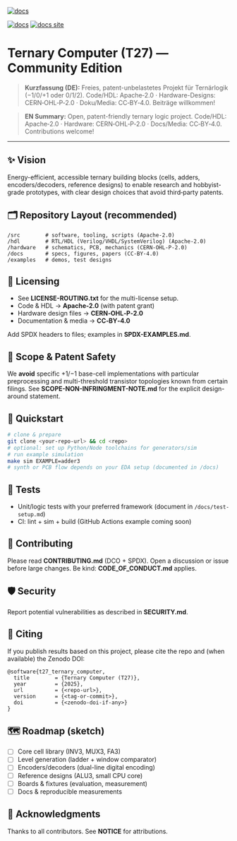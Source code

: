[![docs](https://github.com/DASAElektronik/T27/actions/workflows/docs.yml/badge.svg)](https://github.com/DASAElektronik/T27/actions/workflows/docs.yml)

[![docs](https://github.com/DASAElektronik/T27/actions/workflows/docs.yml/badge.svg?branch=master)](https://github.com/DASAElektronik/T27/actions/workflows/docs.yml)
[![docs site](https://img.shields.io/website?down_message=offline&label=docs&up_message=online&url=https%3A%2F%2Fdasaelektronik.github.io%2FT27%2F)](https://dasaelektronik.github.io/T27/)


# Ternary Computer (T27) — Community Edition

> **Kurzfassung (DE):** Freies, patent-unbelastetes Projekt für Ternärlogik (−1/0/+1 oder 0/1/2). 
> Code/HDL: Apache‑2.0 · Hardware-Designs: CERN‑OHL‑P‑2.0 · Doku/Media: CC‑BY‑4.0. 
> Beiträge willkommen!

> **EN Summary:** Open, patent-friendly ternary logic project. 
> Code/HDL: Apache‑2.0 · Hardware: CERN‑OHL‑P‑2.0 · Docs/Media: CC‑BY‑4.0. Contributions welcome!

---

## ✨ Vision
Energy-efficient, accessible ternary building blocks (cells, adders, encoders/decoders, reference designs) 
to enable research and hobbyist-grade prototypes, with clear design choices that avoid third‑party patents.

## 🗂 Repository Layout (recommended)
```
/src        # software, tooling, scripts (Apache-2.0)
/hdl        # RTL/HDL (Verilog/VHDL/SystemVerilog) (Apache-2.0)
/hardware   # schematics, PCB, mechanics (CERN-OHL-P-2.0)
/docs       # specs, figures, papers (CC-BY-4.0)
/examples   # demos, test designs
```

## 🔐 Licensing
- See **LICENSE-ROUTING.txt** for the multi-license setup.
- Code & HDL → **Apache-2.0** (with patent grant)
- Hardware design files → **CERN‑OHL‑P‑2.0**
- Documentation & media → **CC‑BY‑4.0**

Add SPDX headers to files; examples in **SPDX-EXAMPLES.md**.

## 🧭 Scope & Patent Safety
We **avoid** specific +1/−1 base-cell implementations with particular preprocessing and 
multi-threshold transistor topologies known from certain filings.
See **SCOPE-NON-INFRINGMENT-NOTE.md** for the explicit design-around statement.

## 🚀 Quickstart
```bash
# clone & prepare
git clone <your-repo-url> && cd <repo>
# optional: set up Python/Node toolchains for generators/sim
# run example simulation
make sim EXAMPLE=adder3
# synth or PCB flow depends on your EDA setup (documented in /docs)
```

## 🧪 Tests
- Unit/logic tests with your preferred framework (document in `/docs/test-setup.md`)
- CI: lint + sim + build (GitHub Actions example coming soon)

## 🤝 Contributing
Please read **CONTRIBUTING.md** (DCO + SPDX). 
Open a discussion or issue before large changes. Be kind: **CODE_OF_CONDUCT.md** applies.

## 🛡 Security
Report potential vulnerabilities as described in **SECURITY.md**.

## 📣 Citing
If you publish results based on this project, please cite the repo and (when available) the Zenodo DOI:
```
@software{t27_ternary_computer,
  title        = {Ternary Computer (T27)},
  year         = {2025},
  url          = {<repo-url>},
  version      = {<tag-or-commit>},
  doi          = {<zenodo-doi-if-any>}
}
```

## 🗺 Roadmap (sketch)
- [ ] Core cell library (INV3, MUX3, FA3)
- [ ] Level generation (ladder + window comparator)
- [ ] Encoders/decoders (dual-line digital encoding)
- [ ] Reference designs (ALU3, small CPU core)
- [ ] Boards & fixtures (evaluation, measurement)
- [ ] Docs & reproducible measurements

## 🙏 Acknowledgments
Thanks to all contributors. See **NOTICE** for attributions.

